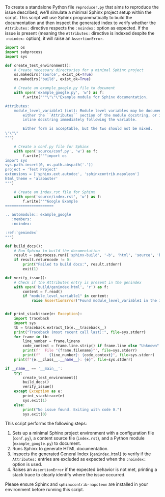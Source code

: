 To create a standalone Python file `reproducer.py` that aims to reproduce the issue described, we'll simulate a minimal Sphinx project setup within the script. This script will use Sphinx programmatically to build the documentation and then inspect the generated index to verify whether the `Attributes:` directive respects the `:noindex:` option as expected. If the issue is present (meaning the `Attributes:` directive is indexed despite the `:noindex:` option), it will raise an `AssertionError`.

```python
import os
import subprocess
import sys

def create_test_environment():
    # Create necessary directories for a minimal Sphinx project
    os.makedirs('source', exist_ok=True)
    os.makedirs('build', exist_ok=True)

    # Create an example_google.py file to document
    with open('example_google.py', 'w') as f:
        f.write("""\"\"\"Example module for Sphinx documentation.

Attributes:
    module_level_variable1 (int): Module level variables may be documented in
        either the ``Attributes`` section of the module docstring, or in an
        inline docstring immediately following the variable.

        Either form is acceptable, but the two should not be mixed.
\"\"\"
""")

    # Create a conf.py file for Sphinx
    with open('source/conf.py', 'w') as f:
        f.write("""import os
import sys
sys.path.insert(0, os.path.abspath('.'))
project = 'Test Project'
extensions = ['sphinx.ext.autodoc', 'sphinxcontrib.napoleon']
html_theme = 'alabaster'
""")

    # Create an index.rst file for Sphinx
    with open('source/index.rst', 'w') as f:
        f.write("""Google Example
======================

.. automodule:: example_google
   :members:
   :noindex:

:ref:`genindex`
""")

def build_docs():
    # Run Sphinx to build the documentation
    result = subprocess.run(['sphinx-build', '-b', 'html', 'source', 'build'], capture_output=True, text=True)
    if result.returncode != 0:
        print("Failed to build docs:", result.stderr)
        exit(1)

def verify_issue():
    # Check if the Attributes entry is present in the genindex
    with open('build/genindex.html', 'r') as f:
        content = f.read()
        if "module_level_variable1" in content:
            raise AssertionError("Found module_level_variable1 in the index despite the :noindex: option.")


def print_stacktrace(e: Exception):
    import traceback
    import sys
    tb = traceback.extract_tb(e.__traceback__)
    print("Traceback (most recent call last):", file=sys.stderr)
    for frame in tb:
        line_number = frame.lineno
        code_context = frame.line.strip() if frame.line else "Unknown"
        print(f'  File "{frame.filename}"', file=sys.stderr)
        print(f"    {line_number}: {code_context}", file=sys.stderr)
    print(f"{e.__class__.__name__}: {e}", file=sys.stderr)

if __name__ == '__main__':
    try:
        create_test_environment()
        build_docs()
        verify_issue()
    except Exception as e:
        print_stacktrace(e)
        sys.exit(1)
    else:
        print("No issue found. Exiting with code 0.")
        sys.exit(0)
```

This script performs the following steps:
1. Sets up a minimal Sphinx project environment with a configuration file (`conf.py`), a content source file (`index.rst`), and a Python module (`example_google.py`) to document.
2. Runs Sphinx to generate HTML documentation.
3. Inspects the generated General Index (`genindex.html`) to verify if the `Attributes:` entries are excluded as expected when the `:noindex:` option is used.
4. Raises an `AssertionError` if the expected behavior is not met, printing a stack trace to clearly identify where the issue occurred. 

Please ensure Sphinx and `sphinxcontrib-napoleon` are installed in your environment before running this script.